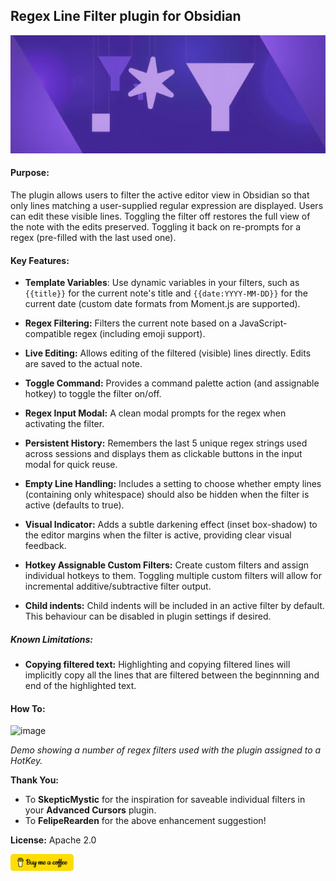 ## Regex Line Filter plugin for Obsidian
![image](/images/logo_05.png)

#### Purpose:
The plugin allows users to filter the active editor view in Obsidian so that only lines matching a user-supplied regular expression are displayed. Users can edit these visible lines. Toggling the filter off restores the full view of the note with the edits preserved. Toggling it back on re-prompts for a regex (pre-filled with the last used one).

#### Key Features:

- **Template Variables**: Use dynamic variables in your filters, such as `{{title}}` for the current note's title and `{{date:YYYY-MM-DD}}` for the current date (custom date formats from Moment.js are supported).

- **Regex Filtering:** Filters the current note based on a JavaScript-compatible regex (including emoji support).
    
- **Live Editing:** Allows editing of the filtered (visible) lines directly. Edits are saved to the actual note.
    
- **Toggle Command:** Provides a command palette action (and assignable hotkey) to toggle the filter on/off.
    
- **Regex Input Modal:** A clean modal prompts for the regex when activating the filter.
    
- **Persistent History:** Remembers the last 5 unique regex strings used across sessions and displays them as clickable buttons in the input modal for quick reuse.
    
- **Empty Line Handling:** Includes a setting to choose whether empty lines (containing only whitespace) should also be hidden when the filter is active (defaults to true).
    
- **Visual Indicator:** Adds a subtle darkening effect (inset box-shadow) to the editor margins when the filter is active, providing clear visual feedback.
    
- **Hotkey Assignable Custom Filters:** Create custom filters and assign individual hotkeys to them. Toggling multiple custom filters will allow for incremental additive/subtractive filter output.

- **Child indents:** Child indents will be included in an active filter by default. This behaviour can be disabled in plugin settings if desired.

##### Known Limitations:

- **Copying filtered text:** Highlighting and copying filtered lines will implicitly copy all the lines that are filtered between the beginnning and end of the highlighted text.

#### How To:
![image](/images/regex-line-filter.gif)

*Demo showing a number of regex filters used with the plugin assigned to a HotKey.*


**Thank You:**
- To **SkepticMystic** for the inspiration for saveable individual filters in your **Advanced Cursors** plugin.
- To **FelipeRearden** for the above enhancement suggestion!

**License:**
Apache 2.0

<a href="https://coff.ee/64mm4kn1f3"><img src="/images/coffee.png" align="left" width="20%" height="20%" ></a>
